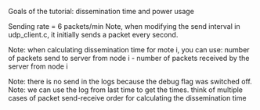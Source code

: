 Goals of the tutorial: dissemination time and power usage

Sending rate = 6 packets/min
Note, when modifying the send interval in udp_client.c,
it initially sends a packet every second.

Note: when calculating dissemination time for mote i, you can use:
number of packets send to server from node i - number of packets received
by the server from node i

Note: there is no send in the logs because the debug flag was switched off.
Note: we can use the log from last time to get the times. think of multiple cases of packet send-receive order for calculating the dissemination time
